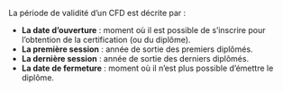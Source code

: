 La période de validité d’un CFD est décrite par :

- **La date d’ouverture** : moment où il est possible de s’inscrire pour l’obtention de la certification (ou du diplôme).
- **La première session** : année de sortie des premiers diplômés.
- **La dernière session** : année de sortie des derniers diplômés.
- **La date de fermeture** : moment où il n’est plus possible d’émettre le diplôme.
